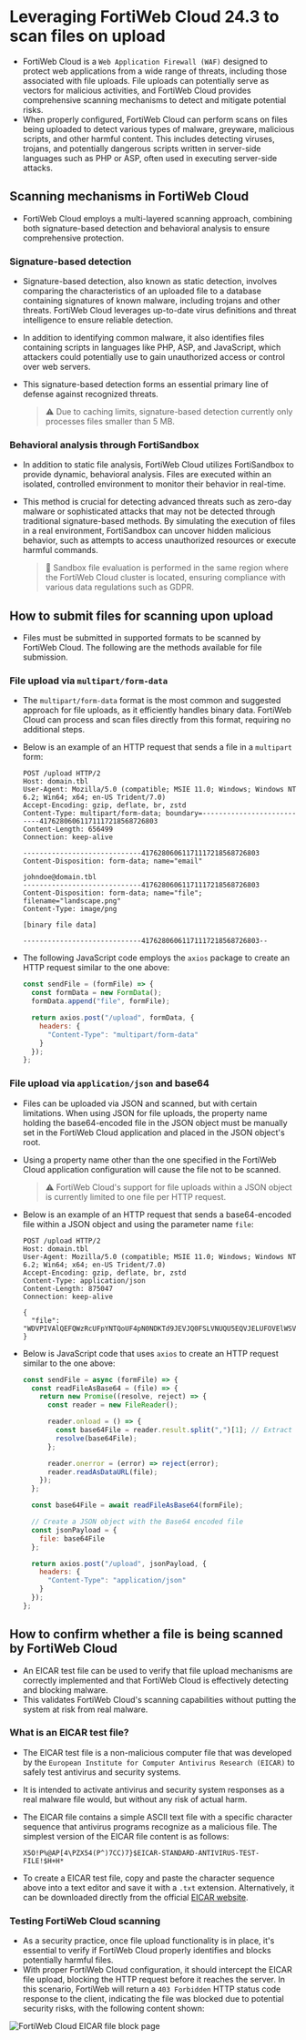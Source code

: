 # Leveraging FortiWeb Cloud 24.3 to scan files on upload

* FortiWeb Cloud is a `Web Application Firewall (WAF)` designed to protect web applications from a wide range of threats, including those associated with file uploads. File uploads can potentially serve as vectors for malicious activities, and FortiWeb Cloud provides comprehensive scanning mechanisms to detect and mitigate potential risks.
* When properly configured, FortiWeb Cloud can perform scans on files being uploaded to detect various types of malware, greyware, malicious scripts, and other harmful content. This includes detecting viruses, trojans, and potentially dangerous scripts written in server-side languages such as PHP or ASP, often used in executing server-side attacks.

## Scanning mechanisms in FortiWeb Cloud

* FortiWeb Cloud employs a multi-layered scanning approach, combining both signature-based detection and behavioral analysis to ensure comprehensive protection.

### Signature-based detection

* Signature-based detection, also known as static detection, involves comparing the characteristics of an uploaded file to a database containing signatures of known malware, including trojans and other threats. FortiWeb Cloud leverages up-to-date virus definitions and threat intelligence to ensure reliable detection.
* In addition to identifying common malware, it also identifies files containing scripts in languages like PHP, ASP, and JavaScript, which attackers could potentially use to gain unauthorized access or control over web servers.
* This signature-based detection forms an essential primary line of defense against recognized threats.

  > :warning: Due to caching limits, signature-based detection currently only processes files smaller than 5 MB.

### Behavioral analysis through FortiSandbox

* In addition to static file analysis, FortiWeb Cloud utilizes FortiSandbox to provide dynamic, behavioral analysis. Files are executed within an isolated, controlled environment to monitor their behavior in real-time.
* This method is crucial for detecting advanced threats such as zero-day malware or sophisticated attacks that may not be detected through traditional signature-based methods. By simulating the execution of files in a real environment, FortiSandbox can uncover hidden malicious behavior, such as attempts to access unauthorized resources or execute harmful commands.

  > :older_man: Sandbox file evaluation is performed in the same region where the FortiWeb Cloud cluster is located, ensuring compliance with various data regulations such as GDPR.

## How to submit files for scanning upon upload

* Files must be submitted in supported formats to be scanned by FortiWeb Cloud. The following are the methods available for file submission.

### File upload via `multipart/form-data`

* The `multipart/form-data` format is the most common and suggested approach for file uploads, as it efficiently handles binary data. FortiWeb Cloud can process and scan files directly from this format, requiring no additional steps.
* Below is an example of an HTTP request that sends a file in a `multipart` form:

  ```text
  POST /upload HTTP/2
  Host: domain.tbl
  User-Agent: Mozilla/5.0 (compatible; MSIE 11.0; Windows; Windows NT 6.2; Win64; x64; en-US Trident/7.0)
  Accept-Encoding: gzip, deflate, br, zstd
  Content-Type: multipart/form-data; boundary=---------------------------41762806061171117218568726803
  Content-Length: 656499
  Connection: keep-alive
  
  -----------------------------41762806061171117218568726803
  Content-Disposition: form-data; name="email"

  johndoe@domain.tbl
  -----------------------------41762806061171117218568726803
  Content-Disposition: form-data; name="file"; filename="landscape.png"
  Content-Type: image/png
  
  [binary file data]
  
  -----------------------------41762806061171117218568726803--
  ```

* The following JavaScript code employs the `axios` package to create an HTTP request similar to the one above:

  ```javascript
  const sendFile = (formFile) => {
    const formData = new FormData();
    formData.append("file", formFile);

    return axios.post("/upload", formData, {
      headers: {
        "Content-Type": "multipart/form-data"
      }
    });
  };
  ```

### File upload via `application/json` and base64

* Files can be uploaded via JSON and scanned, but with certain limitations. When using JSON for file uploads, the property name holding the base64-encoded file in the JSON object must be manually set in the FortiWeb Cloud application and placed in the JSON object's root.
* Using a property name other than the one specified in the FortiWeb Cloud application configuration will cause the file not to be scanned.

  > :warning: FortiWeb Cloud's support for file uploads within a JSON object is currently limited to one file per HTTP request.

* Below is an example of an HTTP request that sends a base64-encoded file within a JSON object and using the parameter name `file`:

  ```text
  POST /upload HTTP/2
  Host: domain.tbl
  User-Agent: Mozilla/5.0 (compatible; MSIE 11.0; Windows; Windows NT 6.2; Win64; x64; en-US Trident/7.0)
  Accept-Encoding: gzip, deflate, br, zstd
  Content-Type: application/json
  Content-Length: 875047
  Connection: keep-alive
  
  {
    "file": "WDVPIVAlQEFQWzRcUFpYNTQoUF4pN0NDKTd9JEVJQ0FSLVNUQU5EQVJELUFOVElWSVJVUy1URVNULUZJTEUhJEgrSCo="
  }
  ```

* Below is JavaScript code that uses `axios` to create an HTTP request similar to the one above:

  ```javascript
  const sendFile = async (formFile) => {
    const readFileAsBase64 = (file) => {
      return new Promise((resolve, reject) => {
        const reader = new FileReader();

        reader.onload = () => {
          const base64File = reader.result.split(",")[1]; // Extract the Base64 part
          resolve(base64File);
        };

        reader.onerror = (error) => reject(error);
        reader.readAsDataURL(file);
      });
    };

    const base64File = await readFileAsBase64(formFile);

    // Create a JSON object with the Base64 encoded file
    const jsonPayload = {
      file: base64File
    };

    return axios.post("/upload", jsonPayload, {
      headers: {
        "Content-Type": "application/json"
      }
    });
  };
  ```

## How to confirm whether a file is being scanned by FortiWeb Cloud

* An EICAR test file can be used to verify that file upload mechanisms are correctly implemented and that FortiWeb Cloud is effectively detecting and blocking malware.
* This validates FortiWeb Cloud's scanning capabilities without putting the system at risk from real malware.

### What is an EICAR test file?

* The EICAR test file is a non-malicious computer file that was developed by the `European Institute for Computer Antivirus Research (EICAR)` to safely test antivirus and security systems.
* It is intended to activate antivirus and security system responses as a real malware file would, but without any risk of actual harm.
* The EICAR file contains a simple ASCII text file with a specific character sequence that antivirus programs recognize as a malicious file. The simplest version of the EICAR file content is as follows:

  ```text
  X5O!P%@AP[4\PZX54(P^)7CC)7}$EICAR-STANDARD-ANTIVIRUS-TEST-FILE!$H+H*
  ```

* To create a EICAR test file, copy and paste the character sequence above into a text editor and save it with a `.txt` extension. Alternatively, it can be downloaded directly from the official [EICAR website][1].

### Testing FortiWeb Cloud scanning

* As a security practice, once file upload functionality is in place, it's essential to verify if FortiWeb Cloud properly identifies and blocks potentially harmful files.
* With proper FortiWeb Cloud configuration, it should intercept the EICAR file upload, blocking the HTTP request before it reaches the server. In this scenario, FortiWeb will return a `403 Forbidden` HTTP status code response to the client, indicating the file was blocked due to potential security risks, with the following content shown:

![FortiWeb Cloud EICAR file block page][2]

[1]: https://www.eicar.org/download-anti-malware-testfile/
[2]: /static/images/fortiweb-eicar-alert.png
